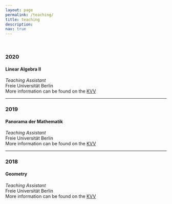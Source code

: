 ```yaml
---
layout: page
permalink: /teaching/
title: teaching
description:
nav: true
---
```


&nbsp;
### 2020 
#### Linear Algebra II
_Teaching Assistant_  
Freie Universität Berlin  
More information can be found on the [KVV](https://mycampus.imp.fu-berlin.de/portal/directtool/c5ccf623-fab4-457d-819a-2cb1bf9624b2/)

---

### 2019
#### Panorama der Mathematik
_Teaching Assistant_  
Freie Universität Berlin  
More information can be found on the [KVV](https://mycampus.imp.fu-berlin.de/portal/directtool/36918426-b9f2-4c5b-92d8-05909f96ad46/)

---

### 2018
#### Geometry
_Teaching Assistant_  
Freie Universität Berlin  
More information can be found on the [KVV](https://mycampus.imp.fu-berlin.de/portal/site/d19d1239-0769-4ba7-816d-54630e1152d2)